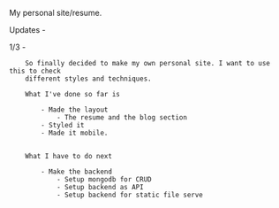 

  <link href='https://fonts.googleapis.com/css?family=Exo+2:400,600italic|Dosis|Orbitron|Maven+Pro' rel='stylesheet' type='text/css'>



  My personal site/resume. 


  Updates - 


  1/3 - 

  		So finally decided to make my own personal site. I want to use this to check 
  		different styles and techniques.

  		What I've done so far is 

  			- Made the layout
  				- The resume and the blog section
  			- Styled it
  			- Made it mobile.


  		What I have to do next

  			- Make the backend
  				- Setup mongodb for CRUD 
  				- Setup backend as API 
  				- Setup backend for static file serve
  				